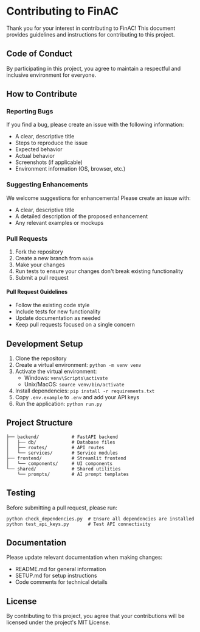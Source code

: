 # Contributing to FinAC

Thank you for your interest in contributing to FinAC! This document provides guidelines and instructions for contributing to this project.

## Code of Conduct

By participating in this project, you agree to maintain a respectful and inclusive environment for everyone.

## How to Contribute

### Reporting Bugs

If you find a bug, please create an issue with the following information:

- A clear, descriptive title
- Steps to reproduce the issue
- Expected behavior
- Actual behavior
- Screenshots (if applicable)
- Environment information (OS, browser, etc.)

### Suggesting Enhancements

We welcome suggestions for enhancements! Please create an issue with:

- A clear, descriptive title
- A detailed description of the proposed enhancement
- Any relevant examples or mockups

### Pull Requests

1. Fork the repository
2. Create a new branch from `main`
3. Make your changes
4. Run tests to ensure your changes don't break existing functionality
5. Submit a pull request

#### Pull Request Guidelines

- Follow the existing code style
- Include tests for new functionality
- Update documentation as needed
- Keep pull requests focused on a single concern

## Development Setup

1. Clone the repository
2. Create a virtual environment: `python -m venv venv`
3. Activate the virtual environment:
   - Windows: `venv\Scripts\activate`
   - Unix/MacOS: `source venv/bin/activate`
4. Install dependencies: `pip install -r requirements.txt`
5. Copy `.env.example` to `.env` and add your API keys
6. Run the application: `python run.py`

## Project Structure

```
├── backend/            # FastAPI backend
│   ├── db/             # Database files
│   ├── routes/         # API routes
│   └── services/       # Service modules
├── frontend/           # Streamlit frontend
│   └── components/     # UI components
└── shared/             # Shared utilities
    └── prompts/        # AI prompt templates
```

## Testing

Before submitting a pull request, please run:

```
python check_dependencies.py  # Ensure all dependencies are installed
python test_api_keys.py       # Test API connectivity
```

## Documentation

Please update relevant documentation when making changes:

- README.md for general information
- SETUP.md for setup instructions
- Code comments for technical details

## License

By contributing to this project, you agree that your contributions will be licensed under the project's MIT License.
